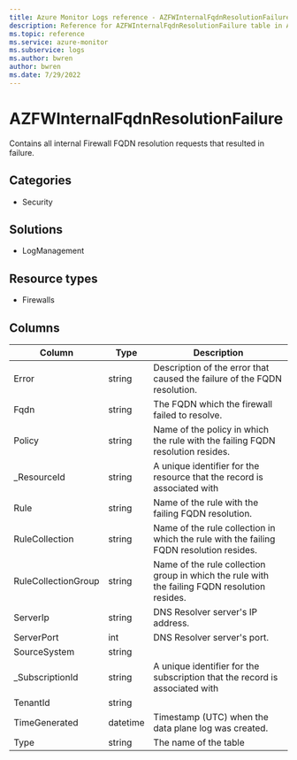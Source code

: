 ```yaml
---
title: Azure Monitor Logs reference - AZFWInternalFqdnResolutionFailure
description: Reference for AZFWInternalFqdnResolutionFailure table in Azure Monitor Logs.
ms.topic: reference
ms.service: azure-monitor
ms.subservice: logs
ms.author: bwren
author: bwren
ms.date: 7/29/2022
---
```


# AZFWInternalFqdnResolutionFailure

 Contains all internal Firewall FQDN resolution requests that resulted in failure.

## Categories

- Security
## Solutions

- LogManagement
## Resource types

- Firewalls




## Columns

| Column | Type | Description |
| --- | --- | --- |
| Error | string | Description of the error that caused the failure of the FQDN resolution. |
| Fqdn | string | The FQDN which the firewall failed to resolve. |
| Policy | string | Name of the policy in which the rule with the failing FQDN resolution resides. |
| _ResourceId | string | A unique identifier for the resource that the record is associated with |
| Rule | string | Name of the rule with the failing FQDN resolution. |
| RuleCollection | string | Name of the rule collection in which the rule with the failing FQDN resolution resides. |
| RuleCollectionGroup | string | Name of the rule collection group in which the rule with the failing FQDN resolution resides. |
| ServerIp | string | DNS Resolver server's IP address. |
| ServerPort | int | DNS Resolver server's port. |
| SourceSystem | string |  |
| _SubscriptionId | string | A unique identifier for the subscription that the record is associated with |
| TenantId | string |  |
| TimeGenerated | datetime | Timestamp (UTC) when the data plane log was created. |
| Type | string | The name of the table |
